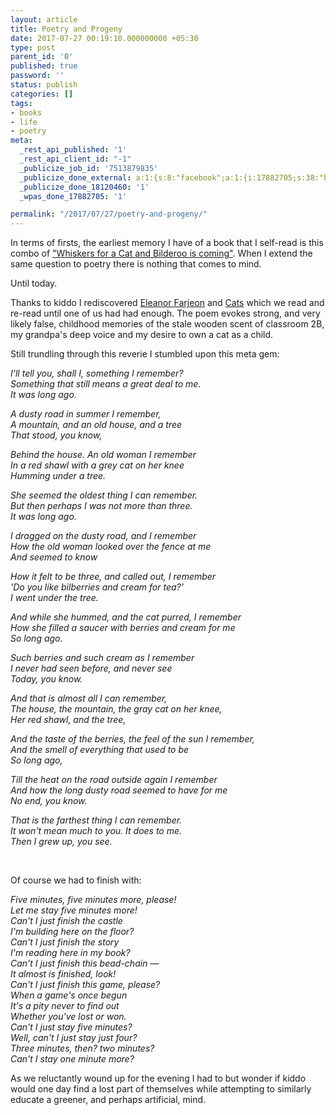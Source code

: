 ```yaml
---
layout: article
title: Poetry and Progeny
date: 2017-07-27 00:19:10.000000000 +05:30
type: post
parent_id: '0'
published: true
password: ''
status: publish
categories: []
tags:
- books
- life
- poetry
meta:
  _rest_api_published: '1'
  _rest_api_client_id: "-1"
  _publicize_job_id: '7513879835'
  _publicize_done_external: a:1:{s:8:"facebook";a:1:{i:17882705;s:38:"https://facebook.com/10158952512855184";}}
  _publicize_done_18120460: '1'
  _wpas_done_17882705: '1'

permalink: "/2017/07/27/poetry-and-progeny/"
---
```

In terms of firsts, the earliest memory I have of a book that I self-read is this combo of ["Whiskers for a Cat and Bilderoo is coming"](https://www.amazon.com/Enid-Blytons-Whiskers-Mini-World/dp/0723576351). When I extend the same question to poetry there is nothing that comes to mind.

Until today.

Thanks to kiddo I rediscovered [Eleanor Farjeon](https://en.wikipedia.org/wiki/Eleanor_Farjeon)&nbsp;and [Cats](https://www.poemhunter.com/poem/cats-sleep-anywhere/)&nbsp;which we read and re-read until one of us had had enough. The poem evokes strong, and very likely false, childhood memories of the stale wooden scent of classroom 2B, my grandpa's deep voice and my desire to own a cat as a child.

Still trundling through this reverie I stumbled upon this meta gem:

_I'll tell you, shall I, something I remember?_  
_Something that still means a great deal to me._  
_It was long ago._

_A dusty road in summer I remember,_  
_A mountain, and an old house, and a tree_  
_That stood, you know,_

_Behind the house. An old woman I remember_  
_In a red shawl with a grey cat on her knee_  
_Humming under a tree._

_She seemed the oldest thing I can remember._  
_But then perhaps I was not more than three._  
_It was long ago._

_I dragged on the dusty road, and I remember_  
_How the old woman looked over the fence at me_  
_And seemed to know_

_How it felt to be three, and called out, I remember_  
_'Do you like bilberries and cream for tea?'_  
_I went under the tree._

_And while she hummed, and the cat purred, I remember_  
_How she filled a saucer with berries and cream for me_  
_So long ago._

_Such berries and such cream as I remember_  
_I never had seen before, and never see_  
_Today, you know._

_And that is almost all I can remember,_  
_The house, the mountain, the gray cat on her knee,_  
_Her red shawl, and the tree,_

_And the taste of the berries, the feel of the sun I remember,_  
_And the smell of everything that used to be_  
_So long ago,_

_Till the heat on the road outside again I remember_  
_And how the long dusty road seemed to have for me_  
_No end, you know._

_That is the farthest thing I can remember._  
_It won't mean much to you. It does to me._  
_Then I grew up, you see.&nbsp;_

&nbsp;

Of course we had to finish with:

_Five minutes, five minutes more, please!_  
_Let me stay five minutes more!_  
_Can't I just finish the castle_  
_I'm building here on the floor?_  
_Can't I just finish the story_  
_I'm reading here in my book?_  
_Can't I just finish this bead-chain —_  
_It almost is finished, look!_  
_Can't I just finish this game, please?_  
_When a game's once begun_  
_It's a pity never to find out_  
_Whether you've lost or won._  
_Can't I just stay five minutes?_  
_Well, can't I just stay just four?_  
_Three minutes, then? two minutes?_  
_Can't I stay one minute more?&nbsp;_

As we reluctantly wound up for the evening I had to but wonder if kiddo would one day find a lost part of themselves while attempting to similarly educate a greener, and perhaps artificial, mind.

